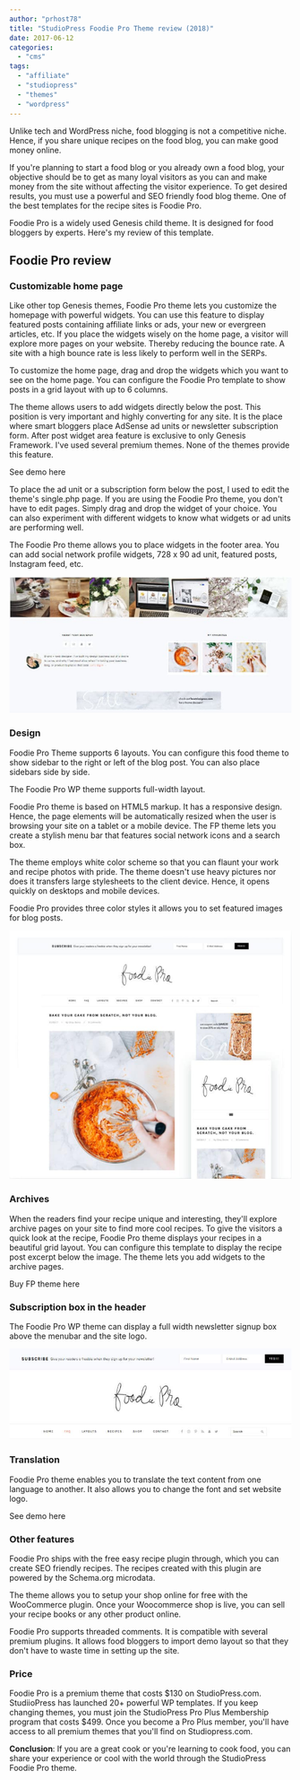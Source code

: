 ```yaml
---
author: "prhost78"
title: "StudioPress Foodie Pro Theme review (2018)"
date: 2017-06-12
categories: 
  - "cms"
tags: 
  - "affiliate"
  - "studiopress"
  - "themes"
  - "wordpress"
---
```


Unlike tech and WordPress niche, food blogging is not a competitive niche. Hence, if you share unique recipes on the food blog, you can make good money online.

If you're planning to start a food blog or you already own a food blog, your objective should be to get as many loyal visitors as you can and make money from the site without affecting the visitor experience. To get desired results, you must use a powerful and SEO friendly food blog theme. One of the best templates for the recipe sites is Foodie Pro.

Foodie Pro is a widely used Genesis child theme. It is designed for food bloggers by experts. Here's my review of this template.

## Foodie Pro review

### Customizable home page

Like other top Genesis themes, Foodie Pro theme lets you customize the homepage with powerful widgets. You can use this feature to display featured posts containing affiliate links or ads, your new or evergreen articles, etc. If you place the widgets wisely on the home page, a visitor will explore more pages on your website. Thereby reducing the bounce rate. A site with a high bounce rate is less likely to perform well in the SERPs.

To customize the home page, drag and drop the widgets which you want to see on the home page. You can configure the Foodie Pro template to show posts in a grid layout with up to 6 columns.

The theme allows users to add widgets directly below the post. This position is very important and highly converting for any site. It is the place where smart bloggers place AdSense ad units or newsletter subscription form. After post widget area feature is exclusive to only Genesis Framework. I've used several premium themes. None of the themes provide this feature.

See demo here

To place the ad unit or a subscription form below the post, I used to edit the theme's single.php page. If you are using the Foodie Pro theme, you don't have to edit pages. Simply drag and drop the widget of your choice. You can also experiment with different widgets to know what widgets or ad units are performing well.

The Foodie Pro theme allows you to place widgets in the footer area. You can add social network profile widgets, 728 x 90 ad unit, featured posts, Instagram feed, etc.

![foodie pro footer](images/foodie-pro-footer-1.jpg)

### Design

Foodie Pro Theme supports 6 layouts. You can configure this food theme to show sidebar to the right or left of the blog post. You can also place sidebars side by side.

The Foodie Pro WP theme supports full-width layout.

Foodie Pro theme is based on HTML5 markup. It has a responsive design. Hence, the page elements will be automatically resized when the user is browsing your site on a tablet or a mobile device. The FP theme lets you create a stylish menu bar that features social network icons and a search box.

The theme employs white color scheme so that you can flaunt your work and recipe photos with pride. The theme doesn't use heavy pictures nor does it transfers large stylesheets to the client device. Hence, it opens quickly on desktops and mobile devices.

Foodie Pro provides three color styles it allows you to set featured images for blog posts.

![foodie pro theme review](images/foodie-pro-1.jpg)

### Archives

When the readers find your recipe unique and interesting, they'll explore archive pages on your site to find more cool recipes. To give the visitors a quick look at the recipe, Foodie Pro theme displays your recipes in a beautiful grid layout. You can configure this template to display the recipe post excerpt below the image. The theme lets you add widgets to the archive pages.

Buy FP theme here

### Subscription box in the header

The Foodie Pro WP theme can display a full width newsletter signup box above the menubar and the site logo.

![foodie pro header](images/foodie-pro-header-1.jpg)

### Translation

Foodie Pro theme enables you to translate the text content from one language to another. It also allows you to change the font and set website logo.

See demo here

### Other features

Foodie Pro ships with the free easy recipe plugin through, which you can create SEO friendly recipes. The recipes created with this plugin are powered by the Schema.org microdata.

The theme allows you to setup your shop online for free with the WooCommerce plugin. Once your Woocommerce shop is live, you can sell your recipe books or any other product online.

Foodie Pro supports threaded comments. It is compatible with several premium plugins. It allows food bloggers to import demo layout so that they don't have to waste time in setting up the site.

### Price

Foodie Pro is a premium theme that costs $130 on StudioPress.com. StudiioPress has launched 20+ powerful WP templates. If you keep changing themes, you must join the StudioPress Pro Plus Membership program that costs $499. Once you become a Pro Plus member, you'll have access to all premium themes that you'll find on Studiopress.com.

**Conclusion**: If you are a great cook or you're learning to cook food, you can share your experience or cool with the world through the StudioPress Foodie Pro theme.
